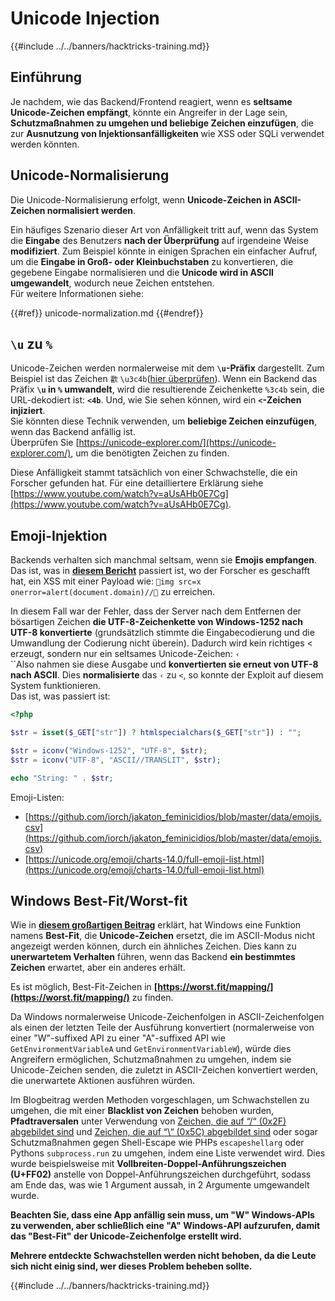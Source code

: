 # Unicode Injection

{{#include ../../banners/hacktricks-training.md}}

## Einführung

Je nachdem, wie das Backend/Frontend reagiert, wenn es **seltsame Unicode-Zeichen empfängt**, könnte ein Angreifer in der Lage sein, **Schutzmaßnahmen zu umgehen und beliebige Zeichen einzufügen**, die zur **Ausnutzung von Injektionsanfälligkeiten** wie XSS oder SQLi verwendet werden könnten.

## Unicode-Normalisierung

Die Unicode-Normalisierung erfolgt, wenn **Unicode-Zeichen in ASCII-Zeichen normalisiert werden**.

Ein häufiges Szenario dieser Art von Anfälligkeit tritt auf, wenn das System die **Eingabe** des Benutzers **nach der Überprüfung** auf irgendeine Weise **modifiziert**. Zum Beispiel könnte in einigen Sprachen ein einfacher Aufruf, um die **Eingabe in Groß- oder Kleinbuchstaben** zu konvertieren, die gegebene Eingabe normalisieren und die **Unicode wird in ASCII umgewandelt**, wodurch neue Zeichen entstehen.\
Für weitere Informationen siehe:

{{#ref}}
unicode-normalization.md
{{#endref}}

## `\u` zu `%`

Unicode-Zeichen werden normalerweise mit dem **`\u`-Präfix** dargestellt. Zum Beispiel ist das Zeichen `㱋` `\u3c4b`([hier überprüfen](https://unicode-explorer.com/c/3c4B)). Wenn ein Backend das Präfix **`\u` in `%` umwandelt**, wird die resultierende Zeichenkette `%3c4b` sein, die URL-dekodiert ist: **`<4b`**. Und, wie Sie sehen können, wird ein **`<`-Zeichen injiziert**.\
Sie könnten diese Technik verwenden, um **beliebige Zeichen einzufügen**, wenn das Backend anfällig ist.\
Überprüfen Sie [https://unicode-explorer.com/](https://unicode-explorer.com/), um die benötigten Zeichen zu finden.

Diese Anfälligkeit stammt tatsächlich von einer Schwachstelle, die ein Forscher gefunden hat. Für eine detailliertere Erklärung siehe [https://www.youtube.com/watch?v=aUsAHb0E7Cg](https://www.youtube.com/watch?v=aUsAHb0E7Cg).

## Emoji-Injektion

Backends verhalten sich manchmal seltsam, wenn sie **Emojis empfangen**. Das ist, was in [**diesem Bericht**](https://medium.com/@fpatrik/how-i-found-an-xss-vulnerability-via-using-emojis-7ad72de49209) passiert ist, wo der Forscher es geschafft hat, ein XSS mit einer Payload wie: `💋img src=x onerror=alert(document.domain)//💛` zu erreichen.

In diesem Fall war der Fehler, dass der Server nach dem Entfernen der bösartigen Zeichen **die UTF-8-Zeichenkette von Windows-1252 nach UTF-8 konvertierte** (grundsätzlich stimmte die Eingabecodierung und die Umwandlung der Codierung nicht überein). Dadurch wird kein richtiges < erzeugt, sondern nur ein seltsames Unicode-Zeichen: `‹`\
``Also nahmen sie diese Ausgabe und **konvertierten sie erneut von UTF-8 nach ASCII**. Dies **normalisierte** das `‹` zu `<`, so konnte der Exploit auf diesem System funktionieren.\
Das ist, was passiert ist:
```php
<?php

$str = isset($_GET["str"]) ? htmlspecialchars($_GET["str"]) : "";

$str = iconv("Windows-1252", "UTF-8", $str);
$str = iconv("UTF-8", "ASCII//TRANSLIT", $str);

echo "String: " . $str;
```
Emoji-Listen:

- [https://github.com/iorch/jakaton_feminicidios/blob/master/data/emojis.csv](https://github.com/iorch/jakaton_feminicidios/blob/master/data/emojis.csv)
- [https://unicode.org/emoji/charts-14.0/full-emoji-list.html](https://unicode.org/emoji/charts-14.0/full-emoji-list.html)

## Windows Best-Fit/Worst-fit

Wie in **[diesem großartigen Beitrag](https://blog.orange.tw/posts/2025-01-worstfit-unveiling-hidden-transformers-in-windows-ansi/)** erklärt, hat Windows eine Funktion namens **Best-Fit**, die **Unicode-Zeichen** ersetzt, die im ASCII-Modus nicht angezeigt werden können, durch ein ähnliches Zeichen. Dies kann zu **unerwartetem Verhalten** führen, wenn das Backend **ein bestimmtes Zeichen** erwartet, aber ein anderes erhält.

Es ist möglich, Best-Fit-Zeichen in **[https://worst.fit/mapping/](https://worst.fit/mapping/)** zu finden.

Da Windows normalerweise Unicode-Zeichenfolgen in ASCII-Zeichenfolgen als einen der letzten Teile der Ausführung konvertiert (normalerweise von einer "W"-suffixed API zu einer "A"-suffixed API wie `GetEnvironmentVariableA` und `GetEnvironmentVariableW`), würde dies Angreifern ermöglichen, Schutzmaßnahmen zu umgehen, indem sie Unicode-Zeichen senden, die zuletzt in ASCII-Zeichen konvertiert werden, die unerwartete Aktionen ausführen würden.

Im Blogbeitrag werden Methoden vorgeschlagen, um Schwachstellen zu umgehen, die mit einer **Blacklist von Zeichen** behoben wurden, **Pfadtraversalen** unter Verwendung von [Zeichen, die auf “/“ (0x2F) abgebildet sind](https://worst.fit/mapping/#to%3A0x2f) und [Zeichen, die auf “\“ (0x5C) abgebildet sind](https://worst.fit/mapping/#to%3A0x5c) oder sogar Schutzmaßnahmen gegen Shell-Escape wie PHPs `escapeshellarg` oder Pythons `subprocess.run` zu umgehen, indem eine Liste verwendet wird. Dies wurde beispielsweise mit **Vollbreiten-Doppel-Anführungszeichen (U+FF02)** anstelle von Doppel-Anführungszeichen durchgeführt, sodass am Ende das, was wie 1 Argument aussah, in 2 Argumente umgewandelt wurde.

**Beachten Sie, dass eine App anfällig sein muss, um "W" Windows-APIs zu verwenden, aber schließlich eine "A" Windows-API aufzurufen, damit das "Best-Fit" der Unicode-Zeichenfolge erstellt wird.**

**Mehrere entdeckte Schwachstellen werden nicht behoben, da die Leute sich nicht einig sind, wer dieses Problem beheben sollte.**

{{#include ../../banners/hacktricks-training.md}}

